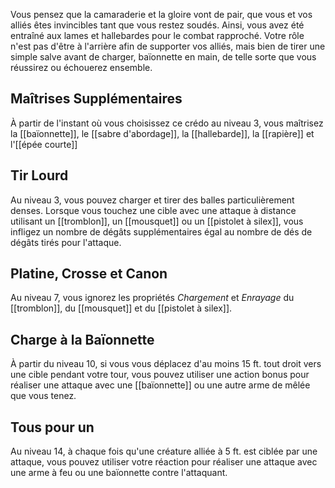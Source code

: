 Vous pensez que la camaraderie et la gloire vont de pair, que vous et vos alliés êtes invincibles tant que vous restez soudés. Ainsi, vous avez été entraîné aux lames et hallebardes pour le combat rapproché. Votre rôle n'est pas d'être à l'arrière afin de supporter vos alliés, mais bien de tirer une simple salve avant de charger, baïonnette en main, de telle sorte que vous réussirez ou échouerez ensemble.

## Maîtrises Supplémentaires

À partir de l'instant où vous choisissez ce crédo au niveau 3, vous maîtrisez la [[baïonnette]], le [[sabre d'abordage]], la [[hallebarde]], la [[rapière]] et l'[[épée courte]]

## Tir Lourd

Au niveau 3, vous pouvez charger et tirer des balles particulièrement denses. Lorsque vous touchez une cible avec une attaque à distance utilisant un [[tromblon]], un [[mousquet]] ou un [[pistolet à silex]], vous infligez un nombre de dégâts supplémentaires égal au nombre de dés de dégâts tirés pour l'attaque.

## Platine, Crosse et Canon

Au niveau 7, vous ignorez les propriétés *Chargement* et *Enrayage* du [[tromblon]], du [[mousquet]] et du [[pistolet à silex]].

## Charge à la Baïonnette

À partir du niveau 10, si vous vous déplacez d'au moins 15 ft. tout droit vers une cible pendant votre tour, vous pouvez utiliser une action bonus pour réaliser une attaque avec une [[baïonnette]] ou une autre arme de mêlée que vous tenez.

## Tous pour un

Au niveau 14, à chaque fois qu'une créature alliée à 5 ft. est ciblée par une attaque, vous pouvez utiliser votre réaction pour réaliser une attaque avec une arme à feu ou une baïonnette contre l'attaquant.
